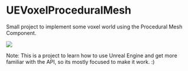 # UEVoxelProceduralMesh

Small project to implement some voxel world using the Procedural Mesh Component.

![](Images/20210310_ue4_experiments2_voxelmeshgeneration.gif)

Note: This is a project to learn how to use Unreal Engine and get more familiar with the API, so its mostly focused to make it work. :)
